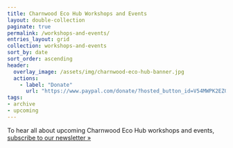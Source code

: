 ```yaml
---
title: Charnwood Eco Hub Workshops and Events
layout: double-collection
paginate: true
permalink: /workshops-and-events/
entries_layout: grid
collection: workshops-and-events
sort_by: date
sort_order: ascending
header:
  overlay_image: /assets/img/charnwood-eco-hub-banner.jpg
  actions:
    - label: "Donate"
      url: "https://www.paypal.com/donate/?hosted_button_id=V54MWPK2EZGPY"
tags:
- archive
- upcoming
---
```

To hear all about upcoming Charnwood Eco Hub workshops and events, [subscribe to our newsletter &raquo;](/contact)
